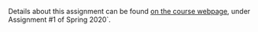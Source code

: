 Details about this assignment can be found [on the course webpage](http://cs231n.github.io/), under Assignment #1 of Spring 2020`.
